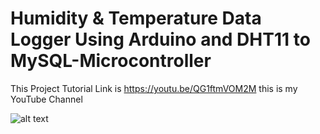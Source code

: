 # Humidity & Temperature Data Logger Using Arduino and DHT11 to MySQL-Microcontroller
 This Project Tutorial Link is https://youtu.be/QG1ftmVOM2M this is my YouTube Channel
 
 ![alt text](https://ibb.co/LPpZJz1)
